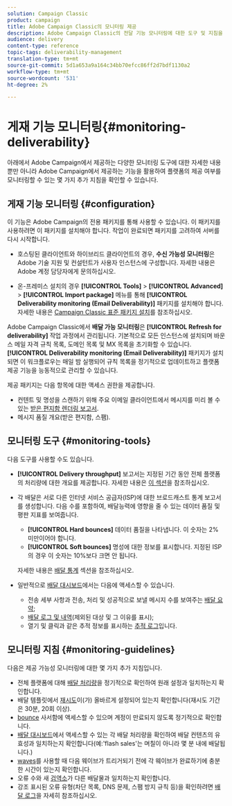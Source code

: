 ```yaml
---
solution: Campaign Classic
product: campaign
title: Adobe Campaign Classic의 모니터링 제공
description: Adobe Campaign Classic의 전달 기능 모니터링에 대한 도구 및 지침을 살펴보십시오.
audience: delivery
content-type: reference
topic-tags: deliverability-management
translation-type: tm+mt
source-git-commit: 5d1a653a9a164c34bb70efcc86ff2d7bdf1130a2
workflow-type: tm+mt
source-wordcount: '531'
ht-degree: 2%

---
```



# 게재 기능 모니터링{#monitoring-deliverability}

아래에서 Adobe Campaign에서 제공하는 다양한 모니터링 도구에 대한 자세한 내용뿐만 아니라 Adobe Campaign에서 제공하는 기능을 활용하여 플랫폼의 제공 여부를 모니터링할 수 있는 몇 가지 추가 지침을 확인할 수 있습니다.

## 게재 기능 모니터링 {#configuration}

이 기능은 Adobe Campaign의 전용 패키지를 통해 사용할 수 있습니다. 이 패키지를 사용하려면 이 패키지를 설치해야 합니다. 작업이 완료되면 패키지를 고려하여 서버를 다시 시작합니다.
* 호스팅된 클라이언트와 하이브리드 클라이언트의 경우, **수신 가능성 모니터링**&#x200B;은 Adobe 기술 지원 및 컨설턴트가 사용자 인스턴스에 구성합니다. 자세한 내용은 Adobe 계정 담당자에게 문의하십시오.

* 온-프레미스 설치의 경우 **[!UICONTROL Tools]** > **[!UICONTROL Advanced]** > **[!UICONTROL Import package]** 메뉴를 통해 **[!UICONTROL Deliverability monitoring (Email Deliverability)]** 패키지를 설치해야 합니다. 자세한 내용은 [Campaign Classic 표준 패키지 설치](../../installation/using/installing-campaign-standard-packages.md)를 참조하십시오.

Adobe Campaign Classic에서 **배달 가능 모니터링**&#x200B;은 **[!UICONTROL Refresh for deliverability]** 작업 과정에서 관리됩니다. 기본적으로 모든 인스턴스에 설치되며 바운스 메일 자격 규칙 목록, 도메인 목록 및 MX 목록을 초기화할 수 있습니다. **[!UICONTROL Deliverability monitoring (Email Deliverability)]** 패키지가 설치되면 이 워크플로우는 매일 밤 실행되어 규칙 목록을 정기적으로 업데이트하고 플랫폼 제공 기능을 능동적으로 관리할 수 있습니다.

제공 패키지는 다음 항목에 대한 액세스 권한을 제공합니다.

* 컨텐트 및 명성을 스캔하기 위해 주요 이메일 클라이언트에서 메시지를 미리 볼 수 있는 [받은 편지함 렌더링 보고서](../../delivery/using/inbox-rendering.md).
* 메시지 품질 개요(받은 편지함, 스팸).

## 모니터링 도구 {#monitoring-tools}

다음 도구를 사용할 수도 있습니다.

* **[!UICONTROL Delivery throughput]** 보고서는 지정된 기간 동안 전체 플랫폼의 처리량에 대한 개요를 제공합니다. 자세한 내용은 [이 섹션](../../reporting/using/global-reports.md#delivery-throughput)을 참조하십시오.
* 각 배달은 서로 다른 인터넷 서비스 공급자(ISP)에 대한 브로드캐스트 통계 보고서를 생성합니다. 다음 수를 포함하여, 배달능력에 영향을 줄 수 있는 데이터 품질 및 평판 지표를 보여줍니다.
   * **[!UICONTROL Hard bounces]** 데이터 품질을 나타냅니다. 이 숫자는 2% 미만이어야 합니다.
   * **[!UICONTROL Soft bounces]** 명성에 대한 정보를 표시합니다. 지정된 ISP의 경우 이 숫자는 10%보다 크면 안 됩니다.

   자세한 내용은 [배달 통계](../../reporting/using/global-reports.md#delivery-statistics) 섹션을 참조하십시오.
* 일반적으로 [배달 대시보드](../../delivery/using/about-delivery-monitoring.md)에서는 다음에 액세스할 수 있습니다.
   * 전송 세부 사항과 전송, 처리 및 성공적으로 보낼 메시지 수를 보여주는 [배달 요약](../../delivery/using/delivery-dashboard.md#delivery-summary);
   * [배달 로그 및 내역](../../delivery/using/delivery-dashboard.md#delivery-logs-and-history)(제외된 대상 및 그 이유를 표시);
   * 열기 및 클릭과 같은 추적 정보를 표시하는 [추적 로그](../../delivery/using/delivery-dashboard.md#tracking-logs)입니다.

## 모니터링 지침 {#monitoring-guidelines}

다음은 제공 가능성 모니터링에 대한 몇 가지 추가 지침입니다.

* 전체 플랫폼에 대해 [배달 처리량](../../reporting/using/global-reports.md#delivery-throughput)을 정기적으로 확인하여 원래 설정과 일치하는지 확인합니다.
* 배달 템플릿에서 [재시도](../../delivery/using/understanding-delivery-failures.md#retries-after-a-delivery-temporary-failure)이(가) 올바르게 설정되어 있는지 확인합니다(재시도 기간은 30분, 20회 이상).
* [bounce](../../delivery/using/understanding-delivery-failures.md#bounce-mail-management) 사서함에 액세스할 수 있으며 계정이 만료되지 않도록 정기적으로 확인합니다.
* [배달 대시보드](../../delivery/using/delivery-dashboard.md)에서 액세스할 수 있는 각 배달 처리량을 확인하여 배달 컨텐츠의 유효성과 일치하는지 확인합니다(예:&#39;flash sales&#39;는 며칠이 아니라 몇 분 내에 배달됩니다.)
* [waves](../../delivery/using/steps-sending-the-delivery.md#sending-using-multiple-waves)를 사용할 때 다음 웨이브가 트리거되기 전에 각 웨이브가 완료하기에 충분한 시간이 있는지 확인합니다.
* 오류 수와 새 [검역소](../../delivery/using/understanding-quarantine-management.md)가 다른 배달물과 일치하는지 확인합니다.
* 강조 표시된 오류 유형(차단 목록, DNS 문제, 스팸 방지 규칙 등)을 확인하려면 [배달 로그](../../delivery/using/delivery-dashboard.md#delivery-logs-and-history)을 자세히 참조하십시오.

<!--### Delivery Reports - Broadcast Statistics {#broadcast-statistics}

Each delivery will generate a broadcast statistics report when you open a delivery in the “Deliveries List”, which includes some reputation metrics that may impact your deliverability.-->
